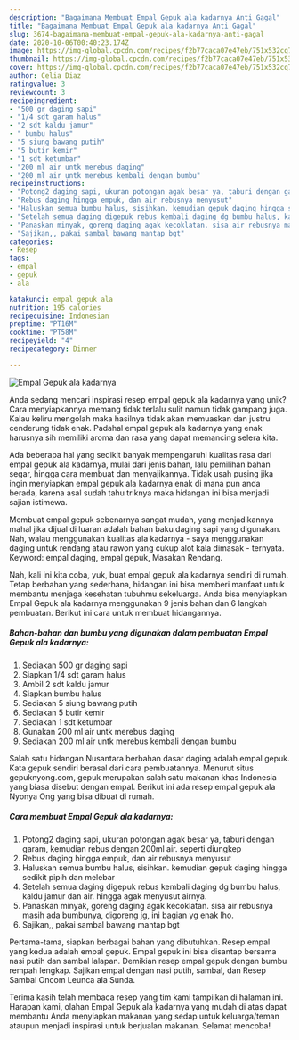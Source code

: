 ```yaml
---
description: "Bagaimana Membuat Empal Gepuk ala kadarnya Anti Gagal"
title: "Bagaimana Membuat Empal Gepuk ala kadarnya Anti Gagal"
slug: 3674-bagaimana-membuat-empal-gepuk-ala-kadarnya-anti-gagal
date: 2020-10-06T00:40:23.174Z
image: https://img-global.cpcdn.com/recipes/f2b77caca07e47eb/751x532cq70/empal-gepuk-ala-kadarnya-foto-resep-utama.jpg
thumbnail: https://img-global.cpcdn.com/recipes/f2b77caca07e47eb/751x532cq70/empal-gepuk-ala-kadarnya-foto-resep-utama.jpg
cover: https://img-global.cpcdn.com/recipes/f2b77caca07e47eb/751x532cq70/empal-gepuk-ala-kadarnya-foto-resep-utama.jpg
author: Celia Diaz
ratingvalue: 3
reviewcount: 3
recipeingredient:
- "500 gr daging sapi"
- "1/4 sdt garam halus"
- "2 sdt kaldu jamur"
- " bumbu halus"
- "5 siung bawang putih"
- "5 butir kemir"
- "1 sdt ketumbar"
- "200 ml air untk merebus daging"
- "200 ml air untk merebus kembali dengan bumbu"
recipeinstructions:
- "Potong2 daging sapi, ukuran potongan agak besar ya, taburi dengan garam, kemudian rebus dengan 200ml air. seperti diungkep"
- "Rebus daging hingga empuk, dan air rebusnya menyusut"
- "Haluskan semua bumbu halus, sisihkan. kemudian gepuk daging hingga sedikit pipih dan melebar"
- "Setelah semua daging digepuk rebus kembali daging dg bumbu halus, kaldu jamur dan air. hingga agak menyusut airnya."
- "Panaskan minyak, goreng daging agak kecoklatan. sisa air rebusnya masih ada bumbunya, digoreng jg, ini bagian yg enak lho."
- "Sajikan,, pakai sambal bawang mantap bgt"
categories:
- Resep
tags:
- empal
- gepuk
- ala

katakunci: empal gepuk ala 
nutrition: 195 calories
recipecuisine: Indonesian
preptime: "PT16M"
cooktime: "PT58M"
recipeyield: "4"
recipecategory: Dinner

---
```



![Empal Gepuk ala kadarnya](https://img-global.cpcdn.com/recipes/f2b77caca07e47eb/751x532cq70/empal-gepuk-ala-kadarnya-foto-resep-utama.jpg)

Anda sedang mencari inspirasi resep empal gepuk ala kadarnya yang unik? Cara menyiapkannya memang tidak terlalu sulit namun tidak gampang juga. Kalau keliru mengolah maka hasilnya tidak akan memuaskan dan justru cenderung tidak enak. Padahal empal gepuk ala kadarnya yang enak harusnya sih memiliki aroma dan rasa yang dapat memancing selera kita.

Ada beberapa hal yang sedikit banyak mempengaruhi kualitas rasa dari empal gepuk ala kadarnya, mulai dari jenis bahan, lalu pemilihan bahan segar, hingga cara membuat dan menyajikannya. Tidak usah pusing jika ingin menyiapkan empal gepuk ala kadarnya enak di mana pun anda berada, karena asal sudah tahu triknya maka hidangan ini bisa menjadi sajian istimewa.

Membuat empal gepuk sebenarnya sangat mudah, yang menjadikannya mahal jika dijual di luaran adalah bahan baku daging sapi yang digunakan. Nah, walau menggunakan kualitas ala kadarnya - saya menggunakan daging untuk rendang atau rawon yang cukup alot kala dimasak - ternyata. Keyword: empal daging, empal gepuk, Masakan Rendang.


Nah, kali ini kita coba, yuk, buat empal gepuk ala kadarnya sendiri di rumah. Tetap berbahan yang sederhana, hidangan ini bisa memberi manfaat untuk membantu menjaga kesehatan tubuhmu sekeluarga. Anda bisa menyiapkan Empal Gepuk ala kadarnya menggunakan 9 jenis bahan dan 6 langkah pembuatan. Berikut ini cara untuk membuat hidangannya.

<!--inarticleads1-->

##### Bahan-bahan dan bumbu yang digunakan dalam pembuatan Empal Gepuk ala kadarnya:

1. Sediakan 500 gr daging sapi
1. Siapkan 1/4 sdt garam halus
1. Ambil 2 sdt kaldu jamur
1. Siapkan  bumbu halus
1. Sediakan 5 siung bawang putih
1. Sediakan 5 butir kemir
1. Sediakan 1 sdt ketumbar
1. Gunakan 200 ml air untk merebus daging
1. Sediakan 200 ml air untk merebus kembali dengan bumbu


Salah satu hidangan Nusantara berbahan dasar daging adalah empal gepuk. Kata gepuk sendiri berasal dari cara pembuatannya. Menurut situs gepuknyong.com, gepuk merupakan salah satu makanan khas Indonesia yang biasa disebut dengan empal. Berikut ini ada resep empal gepuk ala Nyonya Ong yang bisa dibuat di rumah. 

<!--inarticleads2-->

##### Cara membuat Empal Gepuk ala kadarnya:

1. Potong2 daging sapi, ukuran potongan agak besar ya, taburi dengan garam, kemudian rebus dengan 200ml air. seperti diungkep
1. Rebus daging hingga empuk, dan air rebusnya menyusut
1. Haluskan semua bumbu halus, sisihkan. kemudian gepuk daging hingga sedikit pipih dan melebar
1. Setelah semua daging digepuk rebus kembali daging dg bumbu halus, kaldu jamur dan air. hingga agak menyusut airnya.
1. Panaskan minyak, goreng daging agak kecoklatan. sisa air rebusnya masih ada bumbunya, digoreng jg, ini bagian yg enak lho.
1. Sajikan,, pakai sambal bawang mantap bgt


Pertama-tama, siapkan berbagai bahan yang dibutuhkan. Resep empal yang kedua adalah empal gepuk. Empal gepuk ini bisa disantap bersama nasi putih dan sambal lalapan. Demikian resep empal gepuk dengan bumbu rempah lengkap. Sajikan empal dengan nasi putih, sambal, dan Resep Sambal Oncom Leunca ala Sunda. 

Terima kasih telah membaca resep yang tim kami tampilkan di halaman ini. Harapan kami, olahan Empal Gepuk ala kadarnya yang mudah di atas dapat membantu Anda menyiapkan makanan yang sedap untuk keluarga/teman ataupun menjadi inspirasi untuk berjualan makanan. Selamat mencoba!
